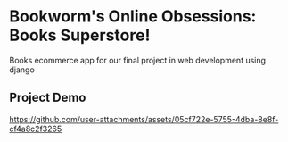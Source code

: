 # Bookworm's Online Obsessions: Books Superstore!
Books ecommerce app for our final project in web development using django

## Project Demo
https://github.com/user-attachments/assets/05cf722e-5755-4dba-8e8f-cf4a8c2f3265

